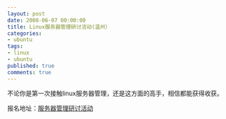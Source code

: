 ```yaml
---
layout: post
date: 2008-06-07 00:00:00
title: Linux服务器管理研讨活动(温州）
categories:
- ubuntu
tags:
- linux
- ubuntu
published: true
comments: true
---
```

<p>不论你是第一次接触linux服务器管理，还是这方面的高手，相信都能获得收获。</p>

<p>报名地址：<a href="http://czk.8866.org/wiki/Linux%E6%9C%8D%E5%8A%A1%E5%99%A8%E7%AE%A1%E7%90%86%E7%A0%94%E8%AE%A8%E6%B4%BB%E5%8A%A8">服务器管理研讨活动</a></p>
